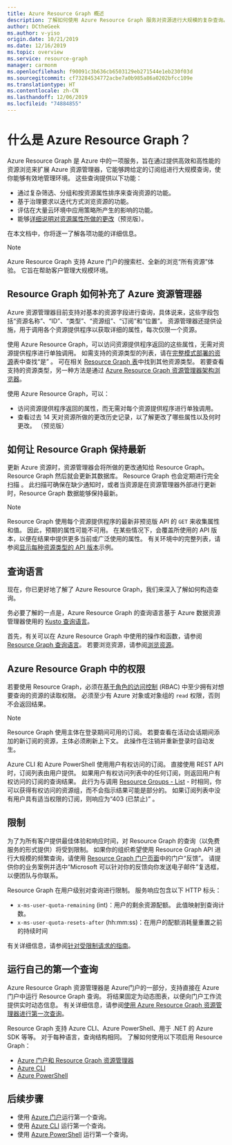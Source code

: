 ```yaml
---
title: Azure Resource Graph 概述
description: 了解如何使用 Azure Resource Graph 服务对资源进行大规模的复杂查询。
author: DCtheGeek
ms.author: v-yiso
origin.date: 10/21/2019
ms.date: 12/16/2019
ms.topic: overview
ms.service: resource-graph
manager: carmonm
ms.openlocfilehash: f90091c3b636cb6503129eb271544e1eb230f03d
ms.sourcegitcommit: cf73284534772acbe7a0b985a86a0202bfcc109e
ms.translationtype: HT
ms.contentlocale: zh-CN
ms.lasthandoff: 12/06/2019
ms.locfileid: "74884855"
---
```

# <a name="what-is-azure-resource-graph"></a>什么是 Azure Resource Graph？

Azure Resource Graph 是 Azure 中的一项服务，旨在通过提供高效和高性能的资源浏览来扩展 Azure 资源管理器，它能够跨给定的订阅组进行大规模查询，使你能够有效地管理环境。 这些查询提供以下功能：

- 通过复杂筛选、分组和按资源属性排序来查询资源的功能。
- 基于治理要求以迭代方式浏览资源的功能。
- 评估在大量云环境中应用策略所产生的影响的功能。
- 能够[详细说明对资源属性所做的更改](./how-to/get-resource-changes.md)（预览版）。

在本文档中，你将逐一了解各项功能的详细信息。

> [!NOTE]
> Azure Resource Graph 支持 Azure 门户的搜索栏、全新的浏览“所有资源”体验。
> 它旨在帮助客户管理大规模环境。


## <a name="how-does-resource-graph-complement-azure-resource-manager"></a>Resource Graph 如何补充了 Azure 资源管理器

Azure 资源管理器目前支持对基本的资源字段进行查询，具体说来，这些字段包括“资源名称”、“ID”、“类型”、“资源组”、“订阅”和“位置”。 资源管理器还提供设施，用于调用各个资源提供程序以获取详细的属性，每次仅限一个资源。

使用 Azure Resource Graph，可以访问资源提供程序返回的这些属性，无需对资源提供程序进行单独调用。 如需支持的资源类型的列表，请在[完整模式部署的资源](../../azure-resource-manager/complete-mode-deletion.md)表中查找“是”  。 可在相关 [Resource Graph 表](./concepts/query-language.md#resource-graph-tables)中找到其他资源类型。 若要查看支持的资源类型，另一种方法是通过 [Azure Resource Graph 资源管理器架构浏览器](./first-query-portal.md#schema-browser)。

使用 Azure Resource Graph，可以：

- 访问资源提供程序返回的属性，而无需对每个资源提供程序进行单独调用。
- 查看过去 14 天对资源所做的更改历史记录，以了解更改了哪些属性以及何时更改。 （预览版）

## <a name="how-resource-graph-is-kept-current"></a>如何让 Resource Graph 保持最新

更新 Azure 资源时，资源管理器会将所做的更改通知给 Resource Graph。
Resource Graph 然后就会更新其数据库。 Resource Graph 也会定期进行完全扫描  。 此扫描可确保在缺少通知时，或者当资源是在资源管理器外部进行更新时，Resource Graph 数据能够保持最新。

> [!NOTE]
> Resource Graph 使用每个资源提供程序的最新非预览版 API 的 `GET` 来收集属性和值。 因此，预期的属性可能不可用。 在某些情况下，会覆盖所使用的 API 版本，以便在结果中提供更多当前或广泛使用的属性。 有关环境中的完整列表，请参阅[显示每种资源类型的 API 版本](./samples/advanced.md#apiversion)示例。

## <a name="the-query-language"></a>查询语言

现在，你已更好地了解了 Azure Resource Graph，我们来深入了解如何构造查询。

务必要了解的一点是，Azure Resource Graph 的查询语言基于 Azure 数据资源管理器使用的 [Kusto 查询语言](../../data-explorer/data-explorer-overview.md)。

首先，有关可以在 Azure Resource Graph 中使用的操作和函数，请参阅 [Resource Graph 查询语言](./concepts/query-language.md)。
若要浏览资源，请参阅[浏览资源](./concepts/explore-resources.md)。

## <a name="permissions-in-azure-resource-graph"></a>Azure Resource Graph 中的权限

若要使用 Resource Graph，必须在[基于角色的访问控制](../../role-based-access-control/overview.md) (RBAC) 中至少拥有对想要查询的资源的读取权限。 必须至少有 Azure 对象或对象组的 `read` 权限，否则不会返回结果。

> [!NOTE]
> Resource Graph 使用主体在登录期间可用的订阅。 若要查看在活动会话期间添加的新订阅的资源，主体必须刷新上下文。 此操作在注销并重新登录时自动发生。

Azure CLI 和 Azure PowerShell 使用用户有权访问的订阅。 直接使用 REST API 时，订阅列表由用户提供。 如果用户有权访问列表中的任何订阅，则返回用户有权访问的订阅的查询结果。 此行为与调用 [Resource Groups - List](https://docs.microsoft.com/rest/api/resources/resourcegroups/list) \- 时相同，你可以获得有权访问的资源组，而不会指示结果可能是部分的。
如果订阅列表中没有用户具有适当权限的订阅，则响应为“403 (已禁止)”  。

## <a name="throttling"></a>限制

为了为所有客户提供最佳体验和响应时间，对 Resource Graph 的查询（以免费服务的形式提供）将受到限制。 如果你的组织希望使用 Resource Graph API 进行大规模的频繁查询，请使用 [Resource Graph 门户页面](https://portal.azure.cn/#blade/Microsoft_Azure_Policy/PolicyMenuBlade/ResourceGraph)中的门户“反馈”。
请提供你的业务案例并选中“Microsoft 可以针对你的反馈向你发送电子邮件”复选框，以便团队与你联系。

Resource Graph 在用户级别对查询进行限制。 服务响应包含以下 HTTP 标头：

- `x-ms-user-quota-remaining` (int)：用户的剩余资源配额。 此值映射到查询计数。
- `x-ms-user-quota-resets-after` (hh:mm:ss)：在用户的配额消耗量重置之前的持续时间

有关详细信息，请参阅[针对受限制请求的指南](./concepts/guidance-for-throttled-requests.md)。

## <a name="running-your-first-query"></a>运行自己的第一个查询

Azure Resource Graph 资源管理器是 Azure门户的一部分，支持直接在 Azure 门户中运行 Resource Graph 查询。 将结果固定为动态图表，以便向门户工作流提供实时动态信息。 有关详细信息，请参阅[使用 Azure Resource Graph 资源管理器进行第一次查询](first-query-portal.md)。

Resource Graph 支持 Azure CLI、Azure PowerShell、用于 .NET 的 Azure SDK 等等。 对于每种语言，查询结构相同。 了解如何使用以下项启用 Resource Graph：

- [Azure 门户和 Resource Graph 资源管理器](first-query-portal.md) 
- [Azure CLI](first-query-azurecli.md#add-the-resource-graph-extension)
- [Azure PowerShell](first-query-powershell.md#add-the-resource-graph-module)

## <a name="next-steps"></a>后续步骤

- 使用 [Azure 门户](first-query-portal.md)运行第一个查询。
- 使用 [Azure CLI](first-query-azurecli.md) 运行第一个查询。
- 使用 [Azure PowerShell](first-query-powershell.md) 运行第一个查询。
